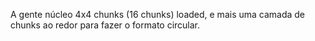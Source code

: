 A gente núcleo 4x4 chunks (16 chunks) loaded, e mais uma camada de chunks ao redor para fazer o formato circular.